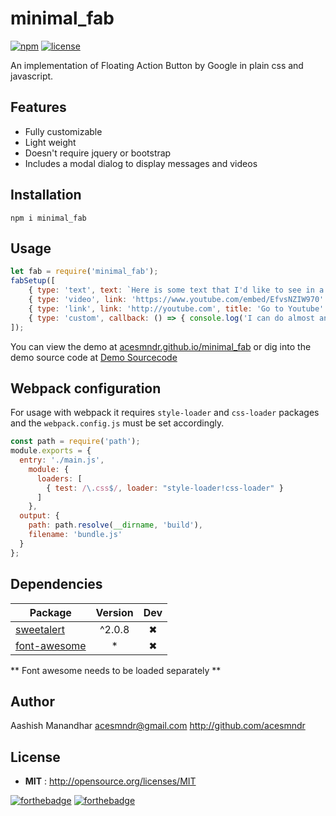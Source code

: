 # minimal_fab
[![npm](https://img.shields.io/badge/npm-v1.2.0-green.svg)]()
[![license](https://img.shields.io/npm/l/express.svg)]()

An implementation of Floating Action Button by Google in plain css and javascript.

## Features

 - Fully customizable
 - Light weight
 - Doesn't require jquery or bootstrap
 - Includes a modal dialog to display messages and videos
 
## Installation
```shell
npm i minimal_fab
```

## Usage
```js
let fab = require('minimal_fab');
fabSetup([
    { type: 'text', text: `Here is some text that I'd like to see in a modal dialog` },
    { type: 'video', link: 'https://www.youtube.com/embed/EfvsNZIW970' },
    { type: 'link', link: 'http://youtube.com', title: 'Go to Youtube' },
    { type: 'custom', callback: () => { console.log('I can do almost anything')} },
]);
```
You can view the demo at [acesmndr.github.io/minimal_fab](acesmndr.github.io/minimal_fab)
or dig into the demo source code at [Demo Sourcecode](https://github.com/Acesmndr/minimal_fab/tree/gh-pages)

## Webpack configuration
For usage with webpack it requires `style-loader` and `css-loader` packages and the `webpack.config.js` must be set accordingly.
```js
const path = require('path');
module.exports = {
  entry: './main.js',
    module: {
      loaders: [
        { test: /\.css$/, loader: "style-loader!css-loader" }
      ]
    },
  output: {
    path: path.resolve(__dirname, 'build'),
    filename: 'bundle.js'
  }
};
```

## Dependencies

Package | Version | Dev
--- |:---:|:---:
[sweetalert](https://sweetalert.js.org/) | ^2.0.8 | ✖
[font-awesome](http://fontawesome.io/) | * | ✖

** Font awesome needs to be loaded separately **

## Author

Aashish Manandhar <acesmndr@gmail.com> http://github.com/acesmndr

## License

 - **MIT** : http://opensource.org/licenses/MIT

[![forthebadge](http://forthebadge.com/images/badges/uses-js.svg)](http://forthebadge.com)
[![forthebadge](http://forthebadge.com/images/badges/built-with-love.svg)](http://forthebadge.com)
